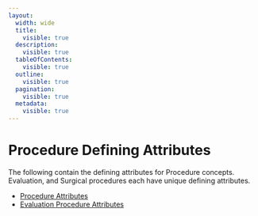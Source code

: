 ```yaml
---
layout:
  width: wide
  title:
    visible: true
  description:
    visible: true
  tableOfContents:
    visible: true
  outline:
    visible: true
  pagination:
    visible: true
  metadata:
    visible: true
---
```


# Procedure Defining Attributes

The following contain the defining attributes for Procedure concepts. Evaluation, and Surgical procedures each have unique defining attributes.

* [Procedure Attributes](broken-reference)
* [Evaluation Procedure Attributes](broken-reference)
